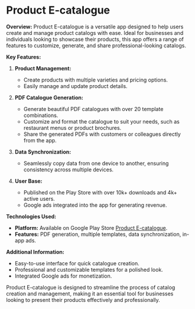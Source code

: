 # **Product E-catalogue**

**Overview:**
Product E-catalogue is a versatile app designed to help users create and manage product catalogs with ease. Ideal for businesses and individuals looking to showcase their products, this app offers a range of features to customize, generate, and share professional-looking catalogs.

**Key Features:**

1. **Product Management:**

   - Create products with multiple varieties and pricing options.
   - Easily manage and update product details.

2. **PDF Catalogue Generation:**

   - Generate beautiful PDF catalogues with over 20 template combinations.
   - Customize and format the catalogue to suit your needs, such as restaurant menus or product brochures.
   - Share the generated PDFs with customers or colleagues directly from the app.

3. **Data Synchronization:**

   - Seamlessly copy data from one device to another, ensuring consistency across multiple devices.

4. **User Base:**
   - Published on the Play Store with over 10k+ downloads and 4k+ active users.
   - Google ads integrated into the app for generating revenue.

**Technologies Used:**

- **Platform:** Available on Google Play Store [Product E-catalogue](https://play.google.com/store/apps/details?id=com.subbu.productcatalogue).
- **Features:** PDF generation, multiple templates, data synchronization, in-app ads.

**Additional Information:**

- Easy-to-use interface for quick catalogue creation.
- Professional and customizable templates for a polished look.
- Integrated Google ads for monetization.

Product E-catalogue is designed to streamline the process of catalog creation and management, making it an essential tool for businesses looking to present their products effectively and professionally.
